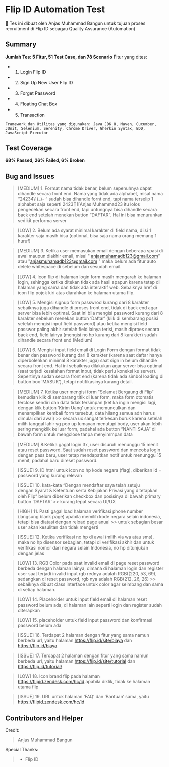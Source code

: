 # Flip ID Automation Test
:art: Tes ini dibuat oleh Anjas Muhammad Bangun untuk tujuan proses recruitment di Flip ID sebagau Quality Assurance (Automation)

  ## Summary
**Jumlah Tes: 5 Fitur, 51 Test Case, dan 78 Scenario**
Fitur yang dites:
* 1. Login Flip ID
* 2. Sign Up New User Flip ID
* 3. Forget Password
* 4. Floating Chat Box
* 5. Transaction

```
Framework dan Utilitas yang digunakan: Java JDK 8, Maven, Cucumber, JUnit, Selenium, Serenity, Chrome Driver, Gherkin Syntax, BDD, JavaScript Executor
```

## Test Coverage
**68% Passed, 26% Failed, 6% Broken**

## Bug and Issues
> [MEDIUM] 1. Format nama tidak benar, belum sepenuhnya dapat dihandle secara front end. Nama yang tidak ada alphabet, 
misal nama “24234\\]{_)- “ sudah bisa dihandle fornt end, tapi nama terselip 1 alphabet saja seperti 2423[]][Anjas Muhammad23 
itu lolos pengecekan secara front end, tapi untungnya bisa dihandle secara back end setelah menekan button “DAFTAR”. 
Hal ini bisa menurunkan sedikit performa server
 
 > [LOW] 2. Belum ada syarat minimal karakter di field nama, diisi 1 karakter saja masih bisa (optional, bisa saja nama orang memang 1 huruf)
 
 > [MEDIUM] 3. Ketika user memasukan email dengan beberapa spasi di awal maupun diakhir email, misal "   anjasmuhamadb123@gmail.com" atau "anjasmuhamadb123@gmail.com    "
 maka belum ada fitur auto delete whitespace di sebelum dan sesudah email.
 
 > [LOW] 4. Icon flip di halaman login form masih mengarah ke halaman login, sehingga ketika ditekan tidak ada hasil apapun karena tetap di halaman yang 
 sama dan tidak ada interaktif web. Sebaiknya href di icon flip pojok kiri atas diarahkan ke halaman utama flip.
 
> [LOW] 5. Mengisi signup form passwrod kurang dari 8 karakter sebaiknya juga dihandle di proses front end, tidak di back end agar server bisa lebih optimal. 
Saat ini bila mengisi password kurang dari 8 karakter sebelum menekan button ‘Daftar’ (klik di sembarang posisi setelah mengisi input field password) atau 
ketika mengisi field passwor paling akhir setelah field lainya terisi, masih diproes secara back end, field lainya (mengisi no hp kurang dari 8 karakter) 
sudah dihandle secara front end (Medium)

> [LOW] 6. Mengisi input field email di Login Form dengan format tidak benar dan password kurang dari 8 karakter (karena saat daftar hanya diperbolehkan minimal 8 
karakter juga) saat sign in belum dihandle secara front end. Hal ini sebaiknya dilakukan agar server bisa optimal (saat terjadi kesalahan format input, 
tidak perlu koneksi ke server). Sepertinya sudah secara front end (karena tidak ada simbol loading di button box ‘MASUK’), 
tetapi notifikasinya kurang detail.

> [MEDIUM] 7. Ketika user mengisi form "Selamat Bergaung di Flip“ kemudian klik di sembarang titik di luar form, maka form otomatis terclose sendiri dan 
data tidak tersimpan (ketika ingin mengisi lagi, dengan klik button ‘Kirim Uang’ untuk memunculkan dan menampilkan kembali form tersebut, 
data hilang semua adn harus dimulai dari awal) >> secara ux sangat terkesan buruk karena setelah milih tanggal lahir yg pop up lumayan menutupi body, 
user akan lebih sering mengklik ke luar form, padahal ada button “NANTI SAJA” di bawah form untuk mengclose tanpa menyimmpan data

> [MEDIUM] 8.Ketika gagal login 3x, user disuruh menunggu 15 menit atau reset password. Saat sudah reset password dan mencoba login dengan pass baru, 
user tetap mendapatkan notif untuk menunggu 15 menit, padahal baru direset password. 

> [ISSUE] 9. ID html untuk icon no hp kode negara (flag), diberikan id = password yang kurang relevan

> [ISSUE] 10. kata-kata “Dengan mendaftar saya telah setuju dengan Syarat & Ketentuan serta Kebijakan Privasi yang ditetapkan oleh Flip” belum diberikan 
checkbox dan posisinya di bawah primary button ‘DAFTAR’ >> kurang tepat secara UI/UX

> [HIGH] 11. Pasti gagal load halaman verifikasi phone number (langsung blank page) apabila memilih kode negara selain indonesia, tetapi bisa diatasi dengan
reload page anual >> untuk sebagian besar user akan kesulitan dan tidak mengerti

> [ISSUE] 12. Ketika verifikasi no hp di awal (milih via wa atau sms), maka no hp disensor sebagian, tetapi di verifikasi akhir dan untuk verifikasi nomor dari
negara selain Indonesia, no hp ditunjukan dengan jelas

> [LOW] 13. RGB Color pada saat invalid email di page reset password berbeda dengan halaman lainya, dimana di halaman login dan register user saat terjadi 
invalid input rgb rednya adalah RGB((220, 53, 69), sedangkan di reset password, rgb nya adalah RGB(212, 26, 26) >> sebaiknya dibuat class interface untuk color 
agar seimbang dan sama di setiap halaman.

> [LOW] 14. Placeholder untuk input field email di halaman reset password belum ada, di halaman lain seperti login dan register sudah diterapkan

> [LOW] 15. placeholder untuk field input password dan konfirmasi password belum ada

> [ISSUE] 16. Terdapat 2 halaman dengan fitur yang sama namun berbeda url, yaitu halaman https://flip.id/site/biaya dan https://flip.id/biaya 


> [ISSUE] 17. Terdapat 2 halaman dengan fitur yang sama namun berbeda url, yaitu halaman https://flip.id/site/tutorial dan https://flip.id/tutorial/

> [LOW] 18. Icon brand flip pada halaman https://flipid.zendesk.com/hc/id apabila diklik, tidak ke halaman utama flip

> [ISSUE] 19. URL untuk halaman ‘FAQ’ dan ‘Bantuan’ sama, yaitu https://flipid.zendesk.com/hc/id


## Contributors and Helper
Credit:
> Anjas Muhammad Bangun

Special Thanks:
> - Flip ID
